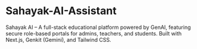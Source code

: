 # Sahayak-AI-Assistant
Sahayak AI – A full-stack educational platform powered by GenAI, featuring secure role-based portals for admins, teachers, and students. Built with Next.js, Genkit (Gemini), and Tailwind CSS.
